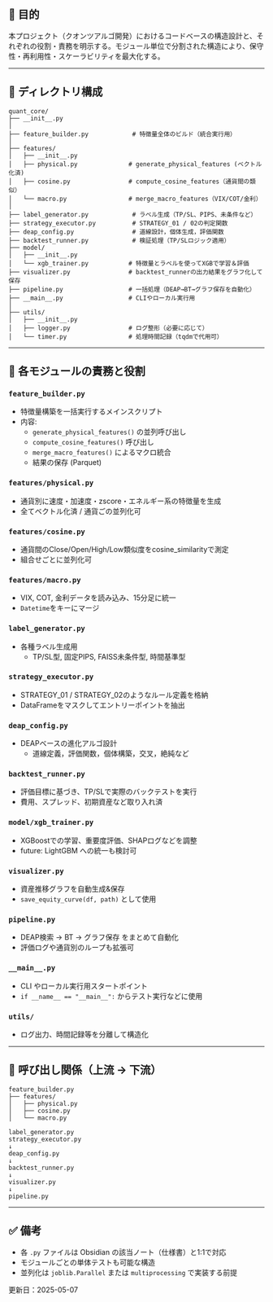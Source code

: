 ## 🌟 目的

本プロジェクト（クオンツアルゴ開発）におけるコードベースの構造設計と、それぞれの役割・責務を明示する。モジュール単位で分割された構造により、保守性・再利用性・スケーラビリティを最大化する。

---

## 📁 ディレクトリ構成

```
quant_core/
├── __init__.py
│
├── feature_builder.py            # 特徴量全体のビルド（統合実行用）
│
├── features/
│   ├── __init__.py
│   ├── physical.py              # generate_physical_features (ベクトル化済)
│   ├── cosine.py                # compute_cosine_features（通貨間の類似）
│   └── macro.py                 # merge_macro_features（VIX/COT/金利）
│
├── label_generator.py            # ラベル生成（TP/SL、PIPS、未条件など）
├── strategy_executor.py          # STRATEGY_01 / 02の判定関数
├── deap_config.py                # 道線設計，個体生成，評価関数
├── backtest_runner.py            # 検証処理（TP/SLロジック適用）
├── model/
│   ├── __init__.py
│   └── xgb_trainer.py           # 特徴量とラベルを使ってXGBで学習＆評価
├── visualizer.py                # backtest_runnerの出力結果をグラフ化して保存
├── pipeline.py                  # 一括処理（DEAP→BT→グラフ保存を自動化）
├── __main__.py                  # CLIやローカル実行用
│
├── utils/
│   ├── __init__.py
│   ├── logger.py                # ログ整形（必要に応じて）
│   └── timer.py                 # 処理時間記録（tqdmで代用可）
```

---

## 🧰 各モジュールの責務と役割

### `feature_builder.py`
- 特徴量構築を一括実行するメインスクリプト
- 内容:
  - `generate_physical_features()` の並列呼び出し
  - `compute_cosine_features()` 呼び出し
  - `merge_macro_features()` によるマクロ統合
  - 結果の保存 (Parquet)

### `features/physical.py`
- 通貨別に速度・加速度・zscore・エネルギー系の特徴量を生成
- 全てベクトル化済 / 通貨ごの並列化可

### `features/cosine.py`
- 通貨間のClose/Open/High/Low類似度をcosine_similarityで測定
- 組合せごとに並列化可

### `features/macro.py`
- VIX, COT, 金利データを読み込み、15分足に統一
- `Datetime`をキーにマージ

### `label_generator.py`
- 各種ラベル生成用
  - TP/SL型, 固定PIPS, FAISS未条件型, 時間基準型

### `strategy_executor.py`
- STRATEGY_01 / STRATEGY_02のようなルール定義を格納
- DataFrameをマスクしてエントリーポイントを抽出

### `deap_config.py`
- DEAPベースの進化アルゴ設計
  - 道線定義，評価関数，個体構築，交叉，絶純など

### `backtest_runner.py`
- 評価目標に基づき、TP/SLで実際のバックテストを実行
- 費用、スプレッド、初期資産など取り入れ済

### `model/xgb_trainer.py`
- XGBoostでの学習、重要度評価、SHAPログなどを調整
- future: LightGBM への統一も検討可

### `visualizer.py`
- 資産推移グラフを自動生成&保存
- `save_equity_curve(df, path)` として使用

### `pipeline.py`
- DEAP検索 → BT → グラフ保存 をまとめて自動化
- 評価ログや通貨別のループも拡張可

### `__main__.py`
- CLI やローカル実行用スタートポイント
- `if __name__ == "__main__":` からテスト実行などに使用

### `utils/`
- ログ出力、時間記録等を分離して構造化

---

## 🔁 呼び出し関係（上流 → 下流）

```
feature_builder.py
├── features/
│   ├── physical.py
│   ├── cosine.py
│   └── macro.py

label_generator.py
strategy_executor.py
↓
deap_config.py
↓
backtest_runner.py
↓
visualizer.py
↓
pipeline.py
```

---

## ✅ 備考

- 各 `.py` ファイルは Obsidian の該当ノート（仕様書）と1:1で対応
- モジュールごとの単体テストも可能な構造
- 並列化は `joblib.Parallel` または `multiprocessing` で実装する前提

更新日：2025-05-07
